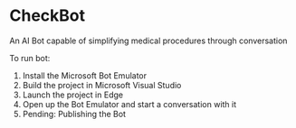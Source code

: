 # CheckBot
An AI Bot capable of simplifying medical procedures through conversation

To run bot:
1. Install the Microsoft Bot Emulator
2. Build the project in Microsoft Visual Studio
2. Launch the project in Edge
3. Open up the Bot Emulator and start a conversation with it
4. Pending: Publishing the Bot
